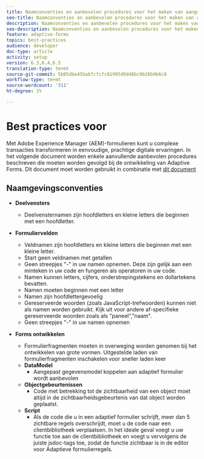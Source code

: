 ```yaml
---
title: Naamconventies en aanbevolen procedures voor het maken van aangepaste formulieren
seo-title: Naamconventies en aanbevolen procedures voor het maken van aangepaste formulieren
description: Naamconventies en aanbevolen procedures voor het maken van aangepaste formulieren
seo-description: Naamconventies en aanbevolen procedures voor het maken van aangepaste formulieren
feature: adaptive-forms
topics: best-practices
audience: developer
doc-type: article
activity: setup
version: 6.3,6.4,6.5
translation-type: tm+mt
source-git-commit: 5b05dbe45babfcfcfc81995d9d48bc9b26b9b6c8
workflow-type: tm+mt
source-wordcount: '311'
ht-degree: 1%

---
```


# Best practices voor

Met Adobe Experience Manager (AEM)-formulieren kunt u complexe transacties transformeren in eenvoudige, prachtige digitale ervaringen. In het volgende document worden enkele aanvullende aanbevolen procedures beschreven die moeten worden gevolgd bij de ontwikkeling van Adaptive Forms. Dit document moet worden gebruikt in combinatie met [dit document](https://helpx.adobe.com/experience-manager/6-3/forms/using/adaptive-forms-best-practices.html#Overview)

## Naamgevingsconventies

* **Deelvensters**
   * Deelvensternamen zijn hoofdletters en kleine letters die beginnen met een hoofdletter.

* **Formuliervelden**
   * Veldnamen zijn hoofdletters en kleine letters die beginnen met een kleine letter.
   * Start geen veldnamen met getallen
   * Geen streepjes &quot;-&quot; in uw namen opnemen. Deze zijn gelijk aan een minteken in uw code en fungeren als operatoren in uw code.
   * Namen kunnen letters, cijfers, onderstrepingstekens en dollartekens bevatten.
   * Namen moeten beginnen met een letter
   * Namen zijn hoofdlettergevoelig
   * Gereserveerde woorden (zoals JavaScript-trefwoorden) kunnen niet als namen worden gebruikt. Kijk uit voor andere af-specifieke gereserveerde woorden zoals   als &quot;paneel&quot;,&quot;naam&quot;.
   * Geen streepjes &quot;-&quot; in uw namen opnemen
* **Forms ontwikkelen**
   * Formulierfragmenten moeten in overweging worden genomen bij het ontwikkelen van grote vormen. Uitgestelde laden van formulierfragmenten inschakelen voor sneller laden   keer
   * **DataModel**
      * Aangepast gegevensmodel koppelen aan adaptief formulier wordt aanbevolen
   * **Objectgebeurtenissen**
      * Code met betrekking tot de zichtbaarheid van een object moet altijd in de zichtbaarheidsgebeurtenis van dat object worden geplaatst.
   * **Script**
      * Als de code die u in een adaptief formulier schrijft, meer dan 5 zichtbare regels overschrijdt, moet u de code naar een clientbibliotheek verplaatsen. In het ideale geval voegt u uw functie toe aan de clientbibliotheek en voegt u vervolgens de juiste jsdoc-tags toe, zodat de functie zichtbaar is in de editor voor Adaptieve formulierregels.


